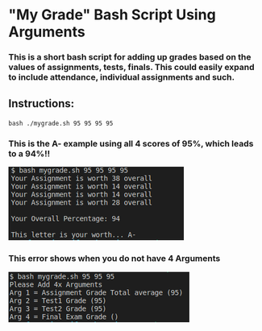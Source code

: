 # "My Grade" Bash Script Using Arguments

### This is a short bash script for adding up grades based on the values of assignments, tests, finals. This could easily expand to include attendance, individual assignments and such.



## Instructions:

`bash ./mygrade.sh 95 95 95 95`

### This is the A- example using all 4 scores of 95%, which leads to a 94%!!
<img src="https://github.com/Jonesckevin/mygrade.sh/blob/main/bash%20Script%20Example.PNG?raw=true">


### This error shows when you do not have 4 Arguments
<img src="https://github.com/Jonesckevin/mygrade.sh/blob/main/bash%20Script%20Example-fail.PNG?raw=true">
